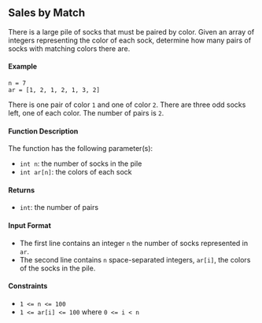 ## Sales by Match

There is a large pile of socks that must be paired by color. Given an array of integers representing the color of each sock, determine how many pairs of socks with matching colors there are.

#### Example

```
n = 7
ar = [1, 2, 1, 2, 1, 3, 2]
```

There is one pair of color `1` and one of color `2`. There are three odd socks left, one of each color. The number of pairs is `2`.

#### Function Description

The function has the following parameter(s):

- `int n`: the number of socks in the pile
- `int ar[n]`: the colors of each sock

#### Returns

- `int`: the number of pairs

#### Input Format

- The first line contains an integer `n` the number of socks represented in `ar`.
- The second line contains `n` space-separated integers, `ar[i]`, the colors of the socks in the pile.

#### Constraints

- `1 <= n <= 100`
- `1 <= ar[i] <= 100` where `0 <= i < n`
